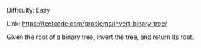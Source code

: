 Difficulty: Easy

Link: https://leetcode.com/problems/invert-binary-tree/

Given the root of a binary tree, invert the tree, and return its root.

